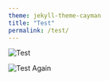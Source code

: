 ```yaml
---
theme: jekyll-theme-cayman
title: "Test"
permalink: /test/
---
```


![Test](https://github.com/zecellomaster/tprdata/blob/6a3b03d4187783af0379c8661c4d57ef23feaa92/2022%20MLS/East%20Plot.jpg)


![Test Again](https://github.com/zecellomaster/tprdata/blob/6a3b03d4187783af0379c8661c4d57ef23feaa92/2022%20MLS/West%20Plot.jpg)


